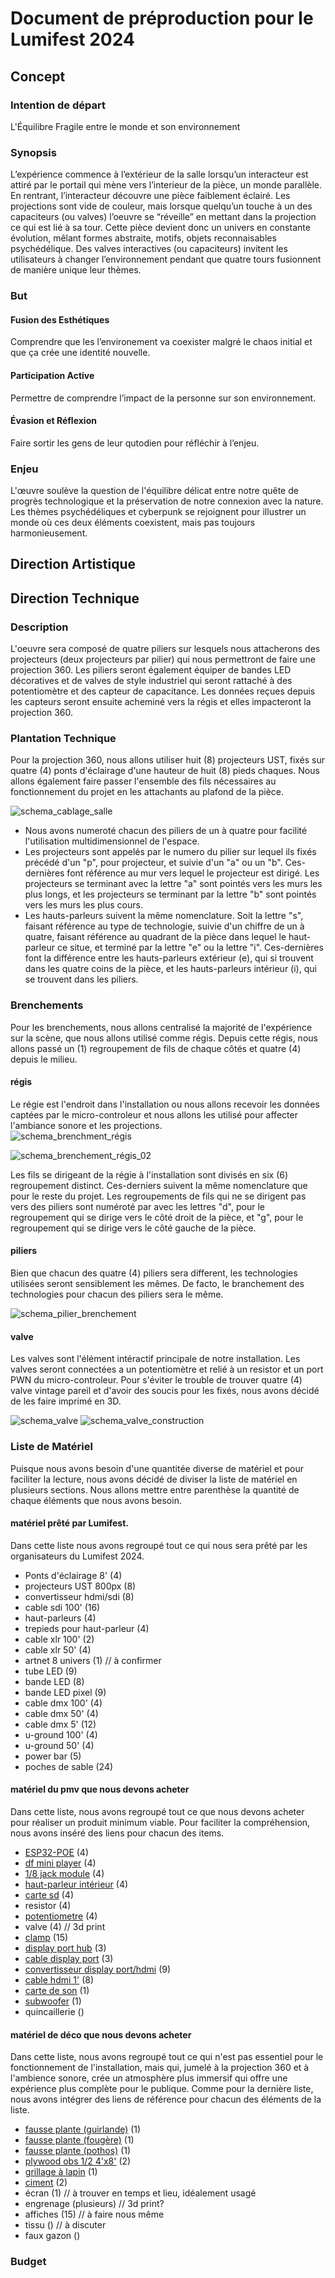# Document de préproduction pour le Lumifest 2024

## Concept

### Intention de départ

L'Équilibre Fragile entre le monde et son environnement

### Synopsis

L’expérience commence à l’extérieur de la salle lorsqu’un interacteur est attiré par le portail qui mène vers l’interieur de la pièce, un monde parallèle. En rentrant, l’interacteur découvre une pièce faiblement éclairé. Les projections sont vide de couleur, mais lorsque quelqu’un touche à un des capaciteurs (ou valves) l’oeuvre se “réveille” en mettant dans la projection ce qui est lié à sa tour.  Cette pièce devient donc un univers en constante évolution, mêlant formes abstraite, motifs, objets reconnaisables psychédélique. Des valves interactives (ou capaciteurs) invitent les utilisateurs à changer l’environnement pendant que quatre tours fusionnent de manière unique leur thèmes.

### But

#### Fusion des Esthétiques

Comprendre que les l’environement va coexister malgré le chaos initial et que ça crée une identité nouvelle.

#### Participation Active

Permettre de comprendre l’impact de la personne sur son environnement.

#### Évasion et Réflexion

Faire sortir les gens de leur qutodien pour réfléchir à l’enjeu.

### Enjeu

L'œuvre soulève la question de l'équilibre délicat entre notre quête de progrès technologique et la préservation de notre connexion avec la nature. Les thèmes psychédéliques et cyberpunk se rejoignent pour illustrer un monde où ces deux éléments coexistent, mais pas toujours harmonieusement.

## Direction Artistique

## Direction Technique

### Description

L'oeuvre sera composé de quatre piliers sur lesquels nous attacherons des projecteurs (deux projecteurs par pilier) qui nous permettront de faire une projection 360. Les piliers seront également équiper de bandes LED décoratives et de valves de style industriel qui seront rattaché à des potentiomètre et des capteur de capacitance. Les données reçues depuis les capteurs seront ensuite acheminé vers la régis et elles impacteront la projection 360.

### Plantation Technique

Pour la projection 360, nous allons utiliser huit (8) projecteurs UST, fixés sur quatre (4) ponts d'éclairage d'une hauteur de huit (8) pieds chaques. Nous allons également faire passer l'ensemble des fils nécessaires au fonctionnement du projet en les attachants au plafond de la pièce.

![schema_cablage_salle](medias/schema/schema_cablage_salle.drawio.jpg)

- Nous avons numeroté chacun des piliers de un à quatre pour facilité l'utilisation multidimensionnel de l'espace. 
- Les projecteurs sont appelés par le numero du pilier sur lequel ils fixés précédé d'un "p", pour projecteur, et suivie d'un "a" ou un "b". Ces-dernières font référence au mur vers lequel le projecteur est dirigé. Les projecteurs se terminant avec la lettre "a" sont pointés vers les murs les plus longs, et les projecteurs se terminant par la lettre "b" sont pointés vers les murs les plus cours.
- Les hauts-parleurs suivent la même nomenclature. Soit la lettre "s", faisant référence au type de technologie, suivie d'un chiffre de un à quatre, faisant référence au quadrant de la pièce dans lequel le haut-parleur ce situe, et terminé par la lettre "e" ou la lettre "i". Ces-dernières font la différence entre les hauts-parleurs extérieur (e), qui si trouvent dans les quatre coins de la pièce, et les hauts-parleurs intérieur (i), qui se trouvent dans les piliers. 

### Brenchements

Pour les brenchements, nous allons centralisé la majorité de l'expérience sur la scène, que nous allons utilisé comme régis. Depuis cette régis, nous allons passé un (1) regroupement de fils de chaque côtés et quatre (4) depuis le milieu. 

#### régis

Le régie est l'endroit dans l'installation ou nous allons recevoir les données captées par le micro-controleur et nous allons les utilisé pour affecter l'ambiance sonore et les projections.  
![schema_brenchment_régis](medias/schema/schema_brenchement_regis.jpg)

![schema_brenchement_régis_02](medias/schema/sche_brenchement_regis_02.jpg)

Les fils se dirigeant de la régie à l'installation sont divisés en six (6) regroupement distinct. Ces-derniers suivent la même nomenclature que pour le reste du projet. Les regroupements de fils qui ne se dirigent pas vers des piliers sont numéroté par avec les lettres "d", pour le regroupement qui se dirige vers le côté droit de la pièce, et "g", pour le regroupement qui se dirige vers le côté gauche de la pièce. 

#### piliers

Bien que chacun des quatre (4) piliers sera different, les technologies utilisées seront sensiblement les mêmes. De facto, le branchement des technologies pour chacun des piliers sera le même. 

![schema_pilier_brenchement](medias/schema/schema_piliers_brenchement.drawia.png)

#### valve

Les valves sont l'élément intéractif principale de notre installation. Les valves seront connectées a un potentiomètre et relié à un resistor et un port PWN du micro-controleur. Pour s'éviter le trouble de trouver quatre (4) valve vintage pareil et d'avoir des soucis pour les fixés, nous avons décidé de les faire imprimé en 3D. 

![schema_valve](medias/schema/schema_valve.drawio.png)
![schema_valve_construction](medias/schema/schema_valve_construction.drawio.png)

### Liste de Matériel

Puisque nous avons besoin d'une quantitée diverse de matériel et pour faciliter la lecture, nous avons décidé de diviser la liste de matériel en plusieurs sections. Nous allons mettre entre parenthèse la quantité de chaque éléments que nous avons besoin.

#### matériel prêté par Lumifest.

Dans cette liste nous avons regroupé tout ce qui nous sera prêté par les organisateurs du Lumifest 2024.

- Ponts d'éclairage 8' (4)
- projecteurs UST 800px (8)
- convertisseur hdmi/sdi (8)
- cable sdi 100' (16)
- haut-parleurs (4)
- trepieds pour haut-parleur (4)
- cable xlr 100' (2)
- cable xlr 50' (4)
- artnet 8 univers (1) // à confirmer
- tube LED (9)
- bande LED (8)
- bande LED pixel (9)
- cable dmx 100' (4)
- cable dmx 50' (4)
- cable dmx 5' (12)
- u-ground 100' (4)
- u-ground 50' (4)
- power bar (5)
- poches de sable (24)

#### matériel du pmv que nous devons acheter

Dans cette liste, nous avons regroupé tout ce que nous devons acheter pour réaliser un produit minimum viable. Pour faciliter la compréhension, nous avons inséré des liens pour chacun des items.

- [ESP32-POE](https://www.digikey.ca/en/products/detail/olimex-ltd/ESP32-POE/10258717?utm_adgroup&utm_source=google&utm_medium=cpc&utm_campaign=PMax%20Product_Low%20ROAS%20Categories&utm_term&productid=10258717&utm_content&utm_id=go_cmp-20291741422_adg-_ad-__dev-c_ext-_prd-10258717_sig-Cj0KCQiA-62tBhDSARIsAO7twbbuaS895O0iKFZlhM52wHeb3qNiA9BaEHbKfJHeihLFH5BrcTVQeOgaAuObEALw_wcB&gad_source=1) (4)
- [df mini player](https://www.amazon.ca/Aideepen-DFPlay-Player-Support-Arduino/dp/B07BDD8BF3/ref=asc_df_B07BDD8BF3/?tag=googleshopc0c-20&linkCode=df0&hvadid=578872479514&hvpos=&hvnetw=g&hvrand=3997010125268453566&hvpone=&hvptwo=&hvqmt=&hvdev=c&hvdvcmdl=&hvlocint=&hvlocphy=9000398&hvtargid=pla-1649524406815&psc=1&mcid=ed33710875bc3ef0b0290923883cfbb7) (4)
- [1/8 jack module](https://www.digikey.ca/en/products/detail/cui-devices/MJ-3502/281321?utm_adgroup=&utm_source=google&utm_medium=cpc&utm_campaign=PMax%20Supplier_Focus%20Supplier&utm_term=&productid=281321&utm_content=&utm_id=go_cmp-20282403582_adg-_ad-__dev-c_ext-_prd-281321_sig-CjwKCAiAtt2tBhBDEiwALZuhACXGP7Aw6OxzMWvRmwUmgxPhtvm9qSbnXA1BMptA5-Tq7eCuLxQbdRoCezsQAvD_BwE&gad_source=1&gclid=CjwKCAiAtt2tBhBDEiwALZuhACXGP7Aw6OxzMWvRmwUmgxPhtvm9qSbnXA1BMptA5-Tq7eCuLxQbdRoCezsQAvD_BwE) (4)
- [haut-parleur intérieur](https://www.amazon.ca/Portable-Speaker-Interface-Smartphone-Computer/dp/B07RJR1XPH/ref=asc_df_B07RJR1XPH/?tag=googlemobshop-20&linkCode=df0&hvadid=341825615644&hvpos=&hvnetw=g&hvrand=17321004739133807997&hvpone=&hvptwo=&hvqmt=&hvdev=m&hvdvcmdl=&hvlocint=&hvlocphy=9000439&hvtargid=pla-813021010978&psc=1&mcid=c61e7c8226c937e390bba8e9cecc9571) (4)
- [carte sd](https://www.amazon.ca/Gigastone-Memory-Camcorder-Recorder-Playback/dp/B07SBL5GZB/ref=asc_df_B07SBL5GZB/?tag=googleshopc0c-20&linkCode=df0&hvadid=540626975969&hvpos=&hvnetw=g&hvrand=6668981857743626176&hvpone=&hvptwo=&hvqmt=&hvdev=c&hvdvcmdl=&hvlocint=&hvlocphy=9000398&hvtargid=pla-916421134773&mcid=5991f97f7ba734d090595c9e7cbb9338&th=1) (4)
- resistor (4)
- [potentiometre](https://www.amazon.ca/-/fr/BQLZR-3590S-2-103L-potentiom%C3%A8tres-rotatifs-pr%C3%A9cision/dp/B00RT8ZZWE/ref=sr_1_12?adgrpid=68757805817&hvadid=645778546304&hvdev=c&hvlocphy=9061031&hvnetw=g&hvqmt=e&hvrand=14365429445465706112&hvtargid=kwd-312004743830&hydadcr=7933_13615710&keywords=potentiom%C3%A8tre+multitour&qid=1707152372&sr=8-12) (4)
- valve (4) // 3d print
- [clamp](https://www.amazon.ca/SmallRig-Thread-Monitor-Umbrellas-Shelves/dp/B075M3Y21G/ref=asc_df_B075M3Y21G/?tag=googleshopc0c-20&linkCode=df0&hvadid=335336194689&hvpos=&hvnetw=g&hvrand=14228036213940279672&hvpone=&hvptwo=&hvqmt=&hvdev=c&hvdvcmdl=&hvlocint=&hvlocphy=9000605&hvtargid=pla-794475055880&psc=1&mcid=51d30a1b61b838f6ae8a9a8f0b50d2c9) (15)
- [display port hub](https://www.amazon.ca/DisplayPort-Splitter-BolAAzuL-Adapter-Display/dp/B09L5YPM5D/ref=sr_1_27?keywords=displayport+hub&qid=1706217664&sr=8-27) (3)
- [cable display port](https://www.amazon.ca/DisplayPort-Benfei-Gold-Plated-Supports-Compatible/dp/B077BPW8XJ/ref=asc_df_B077BPW8XJ/?tag=googleshopc0c-20&linkCode=df0&hvadid=459346866217&hvpos=&hvnetw=g&hvrand=6240455701509316061&hvpone=&hvptwo=&hvqmt=&hvdev=c&hvdvcmdl=&hvlocint=&hvlocphy=9061031&hvtargid=pla-525295260888&psc=1&mcid=cfccc67ba31e3e2cbd1221cf241472ed) (3)
- [convertisseur display port/hdmi](https://www.amazon.ca/-/fr/adaptateur-DisplayPort-Uni-Directional-Converter-Compatible/dp/B07JFTK8YV/ref=sr_1_6?crid=1QHSQNG25UL8M&keywords=display+port+to+hdmi+cable&qid=1707150630&s=electronics&sprefix=displa%2Celectronics%2C231&sr=1-6) (9)
- [cable hdmi 1'](https://www.amazon.ca/valonic-Short-HDMI-Cable-ethernet/dp/B01JJPN9KY/ref=asc_df_B01JJPN9KY/?tag=googleshopc0c-20&linkCode=df0&hvadid=579383378528&hvpos=&hvnetw=g&hvrand=16043264866439293911&hvpone=&hvptwo=&hvqmt=&hvdev=c&hvdvcmdl=&hvlocint=&hvlocphy=9061031&hvtargid=pla-704048243718&psc=1&mcid=c8aea733e7313e4296168c5523c22d5d) (8)
- [carte de son](https://reverb.com/p/focusrite-scarlett-6i6-2nd-gen) (1)
- [subwoofer](https://www.amazon.com/PreSonus-Eris-Sub-8BT-Studio-Quality/dp/B0C891Q6YH/ref=sr_1_11?crid=1UXY9DPDH23R8&keywords=subwoofer&qid=1707065232&sprefix=subwoofe%2Caps%2C216&sr=8-11) (1)
- quincaillerie ()

#### matériel de déco que nous devons acheter

Dans cette liste, nous avons regroupé tout ce qui n'est pas essentiel pour le fonctionnement de l'installation, mais qui, jumelé à la projection 360 et à l'ambience sonore, crée un atmosphère plus immersif qui offre une expérience plus complète pour le publique.
Comme pour la dernière liste, nous avons intégrer des liens de référence pour chacun des éléments de la liste.

- [fausse plante (guirlande)](https://www.amazon.ca/-/fr/guirlandes-artificiel-artificielles-d%C3%A9coration-d%C3%A9v%C3%A9nement/dp/B0C7HH1TFQ?ref_=Oct_d_otopr_d_6647015011_1&pd_rd_w=LKoPy&content-id=amzn1.sym.a7e32360-e793-4626-8be6-0e726ac90cbb&pf_rd_p=a7e32360-e793-4626-8be6-0e726ac90cbb&pf_rd_r=E62ZKDQ9WJJ2Q7R9X1FS&pd_rd_wg=NkyT7&pd_rd_r=ad254d86-2cad-4dbc-87d1-d83c5733ad04&pd_rd_i=B0C7HH1TFQ&th=1) (1)
- [fausse plante (fougère)](https://www.amazon.ca/Huryfox-Artificial-Decoration-Farmhouse-Decorations/dp/B08DTWCWP9/ref=asc_df_B08DTWCWP9/?tag=googleshopc0c-20&linkCode=df0&hvadid=477595714032&hvpos=&hvnetw=g&hvrand=2867164183843164202&hvpone=&hvptwo=&hvqmt=&hvdev=c&hvdvcmdl=&hvlocint=&hvlocphy=9061031&hvtargid=pla-974565907571&psc=1&mcid=2a1301f9d9d4316d9780c7e93f5bbfa5) (1)
- [fausse plante (pothos)](https://www.amazon.ca/artificielles-suspendre-int%C3%A9rieur-ext%C3%A9rieur-d%C3%A9coration/dp/B09P51M2D1/ref=sxin_15_pa_sp_search_thematic_sspa?content-id=amzn1.sym.c1e6258b-eedc-4939-9630-a0b9df9f3f27%3Aamzn1.sym.c1e6258b-eedc-4939-9630-a0b9df9f3f27&cv_ct_cx=amazon+artificial+plants&hvadid=667066598313&hvdev=c&hvlocphy=9061031&hvnetw=g&hvqmt=e&hvrand=3153144384626716860&hvtargid=kwd-954378001889&hydadcr=29862_14759301&keywords=plantes+artificielles+amazon&pd_rd_i=B09P51M2D1&pd_rd_r=b5730a57-164d-42cf-85ae-8f337b00e33a&pd_rd_w=31yJc&pd_rd_wg=JdEqo&pf_rd_p=c1e6258b-eedc-4939-9630-a0b9df9f3f27&pf_rd_r=JC8KBYVK23JSBD80QMDS&qid=1707151439&sbo=RZvfv%2F%2FHxDF%2BO5021pAnSA%3D%3D&sr=1-1-acb80629-ce74-4cc5-9423-11e8801573fb-spons&sp_csd=d2lkZ2V0TmFtZT1zcF9zZWFyY2hfdGhlbWF0aWM&psc=1) (1)
- [plywood obs 1/2 4'x8'](https://www.homedepot.com/p/OSB-7-16-Application-as-4ft-X-8-ft-Sheathing-Panel-386081/202106230) (2)
- [grillage à lapin](https://www.amazon.ca/Hardware-Galvanized-Chicken-Protection-Supports/dp/B0C36KF3TS/ref=sr_1_3?keywords=grillage+pour+cloture&qid=1706837058&sr=8-3) (1)
- [ciment](https://www.homedepot.ca/product/quikrete-portland-cement-40kg/1000149591) (2)
- écran (1) // à trouver en temps et lieu, idéalement usagé
- engrenage (plusieurs) // 3d print?
- affiches (15) // à faire nous même
- tissu () // à discuter
- faux gazon ()

### Budget
